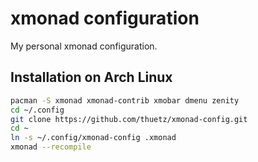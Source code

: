 xmonad configuration
====================
My personal xmonad configuration.

Installation on Arch Linux
--------------------------
```sh
pacman -S xmonad xmonad-contrib xmobar dmenu zenity
cd ~/.config
git clone https://github.com/thuetz/xmonad-config.git
cd ~
ln -s ~/.config/xmonad-config .xmonad
xmonad --recompile
```
